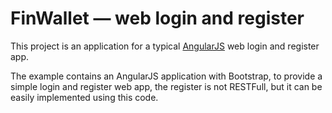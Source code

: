 # FinWallet — web login and register

This project is an application for a typical [AngularJS](http://angularjs.org/) web login and register app.


The example contains an AngularJS application with Bootstrap, to provide a simple login and register web app, the register is not RESTFull, but it can be easily implemented using this code.
